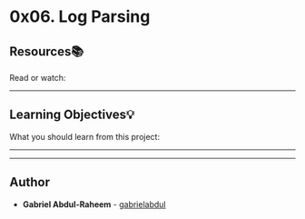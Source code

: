 # 0x06. Log Parsing

## Resources:books:
Read or watch:

---
## Learning Objectives:bulb:
What you should learn from this project:

---
---

## Author
* **Gabriel Abdul-Raheem** - [gabrielabdul](https://github.com/gabrielabdul)